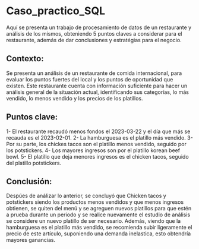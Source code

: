 # Caso_practico_SQL
Aquí se presenta un trabajo de procesamiento de datos de un restaurante y análisis de los mismos, obteniendo 5 puntos claves a considerar para el restaurante, además de dar conclusiones y estratégias para el negocio.

## Contexto:
Se presenta un análisis de un restaurante de comida internacional, para evaluar los puntos fuertes del local y los puntos de oportunidad que existen. Este restaurante cuenta con información suficiente para hacer un análisis general de la situación actual, identificando sus categorías,  lo más vendido, lo menos vendido y los precios de los platillos.

## Puntos clave:
1- El restaurante recaudó menos fondos el 2023-03-22 y el día que más se recauda es el 2023-02-01. 
2- La hamburguesa es el platillo más vendido. 
3- Por su parte, los chickes tacos son el platillo menos vendido, seguido por los potstickers.
4- Los mayores ingresos son por el platillo korean beef bowl.
5- El platillo que deja menores ingresos es el chicken tacos, seguido del platillo potstickers.

## Conclusión:
Despúes de análizar lo anterior, se concluyó que Chicken tacos y potstickers siendo los productos menos vendidos y que menos ingresos obtienen, se quiten del menú y se agreguen nuevos platillos para que estén a prueba durante un periodo y se realice nuevamente el estudio de análisis se considere un nuevo platillo de ser necesario. Además, viendo que la hamburguesa es el platillo más vendido, se recomienda subir ligeramente el precio de este artículo, suponiendo una demanda inelastica, esto obtendría mayores ganancias.
